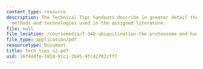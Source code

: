 ```yaml
---
content_type: resource
description: The Technical Tips handouts describe in greater detail the experimental
  methods and technologies used in the assigned literature.
file: null
file_location: /coursemedia/7-340-ubiquitination-the-proteasome-and-human-disease-fall-2004/16f4d4fe101891c12b459fc42782cff7_tech_tips_s2.pdf
file_type: application/pdf
resourcetype: Document
title: tech_tips_s2.pdf
uid: 16f4d4fe-1018-91c1-2b45-9fc42782cff7
---
```

